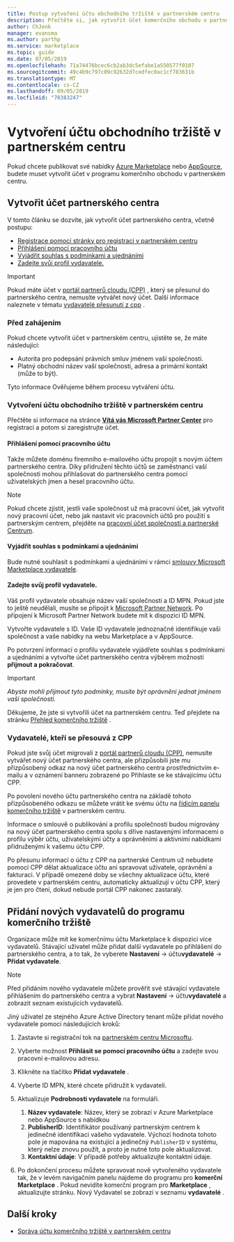 ```yaml
---
title: Postup vytvoření účtu obchodního tržiště v partnerském centru
description: Přečtěte si, jak vytvořit účet komerčního obchodu v partnerském centru.
author: ChJenk
manager: evansma
ms.author: parthp
ms.service: marketplace
ms.topic: guide
ms.date: 07/05/2019
ms.openlocfilehash: 71a74476bcec6cb2ab3dc5efabe1a550577f0107
ms.sourcegitcommit: 49c4b9c797c09c92632d7cedfec0ac1cf783631b
ms.translationtype: MT
ms.contentlocale: cs-CZ
ms.lasthandoff: 09/05/2019
ms.locfileid: "70383247"
---
```

# <a name="create-a-commercial-marketplace-account-in-partner-center"></a>Vytvoření účtu obchodního tržiště v partnerském centru

Pokud chcete publikovat své nabídky [Azure Marketplace](https://azuremarketplace.microsoft.com/) nebo [AppSource](https://appsource.microsoft.com/), budete muset vytvořit účet v programu komerčního obchodu v partnerském centru.

## <a name="create-a-partner-center-account"></a>Vytvořit účet partnerského centra

V tomto článku se dozvíte, jak vytvořit účet partnerského centra, včetně postupu:

- [Registrace pomocí stránky pro registraci v partnerském centru](#to-create-a-commercial-marketplace-account-in-partner-center)
- [Přihlášení pomocí pracovního účtu](#sign-in-with-a-work-account)
- [Vyjádřit souhlas s podmínkami a ujednáními](#agree-to-terms-and-conditions) 
- [Zadejte svůj profil vydavatele.](#provide-your-publisher-profile)

>[!Important]
>Pokud máte účet v [portál partnerů cloudu (CPP)](https://cloudpartner.azure.com) , který se přesunul do partnerského centra, nemusíte vytvářet nový účet. Další informace naleznete v tématu [vydavatelé přesunutí z cpp](#publishers-moving-from-cpp) . 

### <a name="before-you-begin"></a>Před zahájením

Pokud chcete vytvořit účet v partnerském centru, ujistěte se, že máte následující:

- Autorita pro podepsání právních smluv jménem vaší společnosti.
- Platný obchodní název vaší společnosti, adresa a primární kontakt (může to být).

Tyto informace Ověřujeme během procesu vytváření účtu.

### <a name="to-create-a-commercial-marketplace-account-in-partner-center"></a>Vytvoření účtu obchodního tržiště v partnerském centru

Přečtěte si informace na stránce [**Vítá vás Microsoft Partner Center**](https://partner.microsoft.com/dashboard/account/v3/enrollment/introduction/azureisv) pro registraci a potom si zaregistrujte účet.

#### <a name="sign-in-with-a-work-account"></a>Přihlášení pomocí pracovního účtu

Takže můžete doménu firemního e-mailového účtu propojit s novým účtem partnerského centra. Díky přidružení těchto účtů se zaměstnanci vaší společnosti mohou přihlašovat do partnerského centra pomocí uživatelských jmen a hesel pracovního účtu.

>[!Note]
>Pokud chcete zjistit, jestli vaše společnost už má pracovní účet, jak vytvořit nový pracovní účet, nebo jak nastavit víc pracovních účtů pro použití s partnerským centrem, přejděte na [pracovní účet společnosti a partnerské Centrum](./company-work-accounts.md). 

#### <a name="agree-to-terms-and-conditions"></a>Vyjádřit souhlas s podmínkami a ujednáními

Bude nutné souhlasit s podmínkami a ujednáními v rámci [smlouvy Microsoft Marketplace vydavatele](http://go.microsoft.com/fwlink/?LinkID=699560).

#### <a name="provide-your-publisher-profile"></a>Zadejte svůj profil vydavatele.

Váš profil vydavatele obsahuje název vaší společnosti a ID MPN. Pokud jste to ještě neudělali, musíte se připojit k [Microsoft Partner Network](https://partner.microsoft.com/commercial). Po připojení k Microsoft Partner Network budete mít k dispozici ID MPN.

Vytvořte vydavatele s ID. Vaše ID vydavatele jednoznačně identifikuje vaši společnost a vaše nabídky na webu Marketplace a v AppSource.

Po potvrzení informací o profilu vydavatele vyjádřete souhlas s podmínkami a ujednáními a vytvořte účet partnerského centra výběrem možnosti **přijmout a pokračovat**.

>[!Important]
>*Abyste mohli přijmout tyto podmínky, musíte být oprávněni jednat jménem vaší společnosti.*

Děkujeme, že jste si vytvořili účet na partnerském centru. Teď přejdete na stránku [Přehled komerčního tržiště](./commercial-marketplace-overview.md) .

### <a name="publishers-moving-from-cpp"></a>Vydavatelé, kteří se přesouvá z CPP

Pokud jste svůj účet migrovali z [portál partnerů cloudu (CPP)](https://cloudpartner.azure.com), nemusíte vytvářet nový účet partnerského centra, ale přizpůsobili jste mu přizpůsobený odkaz na nový účet partnerského centra prostřednictvím e-mailu a v oznámení banneru zobrazené po Přihlaste se ke stávajícímu účtu CPP.

Po povolení nového účtu partnerského centra na základě tohoto přizpůsobeného odkazu se můžete vrátit ke svému účtu na [řídicím panelu komerčního tržiště](https://partner.microsoft.com/dashboard/commercial-marketplace/overview) v partnerském centru.

Informace o smlouvě o publikování a profilu společnosti budou migrovány na nový účet partnerského centra spolu s dříve nastavenými informacemi o profilu výběr účtu, uživatelskými účty a oprávněními a aktivními nabídkami přidruženými k vašemu účtu CPP. 

Po přesunu informací o účtu z CPP na partnerské Centrum už nebudete pomocí CPP dělat aktualizace účtu ani spravovat uživatele, oprávnění a fakturaci. V případě omezené doby se všechny aktualizace účtu, které provedete v partnerském centru, automaticky aktualizují v účtu CPP, který je jen pro čtení, dokud nebude portál CPP nakonec zastaralý.

## <a name="add-new-publishers-to-the-commercial-marketplace-program"></a>Přidání nových vydavatelů do programu komerčního tržiště

Organizace může mít ke komerčnímu účtu Marketplace k dispozici více vydavatelů. Stávající uživatel může přidat další vydavatele po přihlášení do partnerského centra, a to tak, že vyberete **Nastavení** -> účtu**vydavatelé** -> **Přidat vydavatele**.

>[!Note]
>Před přidáním nového vydavatele můžete prověřit své stávající vydavatele přihlášením do partnerského centra a vybrat **Nastavení** -> účtu**vydavatelé** a zobrazit seznam existujících vydavatelů.

Jiný uživatel ze stejného Azure Active Directory tenant může přidat nového vydavatele pomocí následujících kroků:

1. Zastavte si registrační tok na [partnerském centru Microsoftu](https://partner.microsoft.com/en-us/dashboard/account/v3/enrollment/introduction/azureisv).
1. Vyberte možnost **Přihlásit se pomocí pracovního účtu** a zadejte svou pracovní e-mailovou adresu.
1. Klikněte na tlačítko **Přidat vydavatele** .
1. Vyberte ID MPN, které chcete přidružit k vydavateli.
1. Aktualizuje **Podrobnosti vydavatele** na formuláři. <br>

   1. **Název vydavatele**: Název, který se zobrazí v Azure Marketplace nebo AppSource s nabídkou <br>
   1. **PublisherID**: Identifikátor používaný partnerským centrem k jedinečné identifikaci vašeho vydavatele. Výchozí hodnota tohoto pole je mapována na existující a jedinečný `PublisherID` v systému, který nelze znovu použít, a proto je nutné toto pole aktualizovat. <br>
   1. **Kontaktní údaje**: V případě potřeby aktualizujte kontaktní údaje.

1. Po dokončení procesu můžete spravovat nově vytvořeného vydavatele tak, že v levém navigačním panelu najdeme do programu pro **komerční Marketplace** . Pokud nevidíte komerční program pro **Marketplace** , aktualizujte stránku.  Nový Vydavatel se zobrazí v seznamu **vydavatelé** .

## <a name="next-steps"></a>Další kroky

- [Správa účtu komerčního tržiště v partnerském centru](./manage-account.md) 
